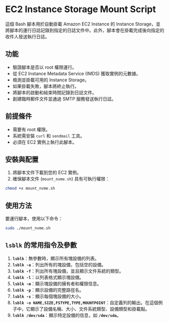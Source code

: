 # EC2 Instance Storage Mount Script

這個 Bash 腳本用於自動掛載 Amazon EC2 Instance 的 Instance Storage，並將腳本的運行日誌記錄到指定的日誌文件中。此外，腳本會在掛載完成後向指定的收件人發送執行日誌。

## 功能

- 驗證腳本是否以 root 權限運行。
- 從 EC2 Instance Metadata Service (IMDS) 獲取實例的元數據。
- 檢測並掛載可用的 Instance Storage。
- 如果掛載失敗，腳本將終止執行。
- 將腳本的啟動和結束時間記錄到日誌文件。
- 創建臨時郵件文件並通過 SMTP 服務發送執行日誌。

## 前提條件

- 需要有 root 權限。
- 系統需安裝 `curl` 和 `sendmail` 工具。
- 必須在 EC2 實例上執行此腳本。

## 安裝與配置

1. 將腳本文件下載到您的 EC2 實例。
2. 確保腳本文件 (`mount_nvme.sh`) 具有可執行權限：
    
```bash
chmod +x mount_nvme.sh
````

## 使用方法

要運行腳本，使用以下命令：

```bash
sudo ./mount_nvme.sh
````

## **`lsblk`** 的常用指令及參數

1. **`lsblk`**：無參數時，顯示所有塊設備的列表。
2. **`lsblk -a`**：列出所有的塊設備，包括空的設備。
3. **`lsblk -f`**：列出所有塊設備，並且顯示文件系統的類型。
4. **`lsblk -l`**：以列表格式顯示塊設備。
5. **`lsblk -m`**：顯示塊設備的擁有者和權限信息。
6. **`lsblk -p`**：顯示設備的完整路徑名。
7. **`lsblk -s`**：顯示每個塊設備的大小。
8. **`lsblk -o NAME,SIZE,FSTYPE,TYPE,MOUNTPOINT`**：自定義列的輸出。在這個例子中，它顯示了設備名稱、大小、文件系統類型、設備類型和掛載點。
9. **`lsblk /dev/sda`**：顯示特定設備的信息，如 **`/dev/sda`**。